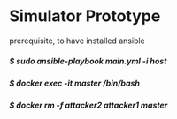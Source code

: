 # Simulator Prototype
prerequisite, to have installed ansible

##### $ sudo ansible-playbook main.yml -i host
##### $ docker exec -it master /bin/bash
##### $ docker rm -f attacker2 attacker1 master
